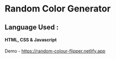 # Random Color Generator
## Language Used : 
#### HTML, CSS & Javascript
Demo - https://random-colour-flipper.netlify.app
